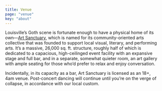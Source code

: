 ```yaml
---
title: Venue
page: "venue"
key: "about"
---
```

Louisville’s Goth scene is fortunate enough to have a physical home of its own—[Art Sanctuary](http://www.art-sanctuary.org), which is named for its community-oriented arts collective that was founded to support local visual, literary, and performing arts. It’s a massive, 26,000 sq. ft. structure, roughly half of which is dedicated to a capacious, high-ceilinged event facility with an expansive stage and full bar, and in a separate, somewhat quieter room, an art gallery with ample seating for those who’d prefer to relax and enjoy conversation.

Incidentally, in its capacity as a bar, Art Sanctuary is licensed as an 18+, 4am venue. Post-concert dancing will continue until you’re on the verge of collapse, in accordance with our local custom.
